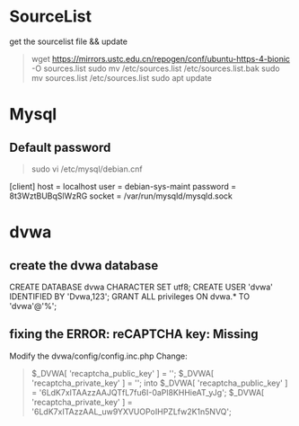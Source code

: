 # SourceList
get the sourcelist file && update 

> wget https://mirrors.ustc.edu.cn/repogen/conf/ubuntu-https-4-bionic -O sources.list
sudo mv /etc/sources.list /etc/sources.list.bak
sudo mv sources.list /etc/sources.list
sudo apt update

# Mysql 
## Default password

> sudo vi /etc/mysql/debian.cnf

[client]
host     = localhost
user     = debian-sys-maint
password = 8t3WztBUBqSlWzRG
socket   = /var/run/mysqld/mysqld.sock

# dvwa
## create the dvwa database
CREATE DATABASE dvwa CHARACTER SET utf8;
CREATE USER 'dvwa' IDENTIFIED BY 'Dvwa,123';
GRANT ALL privileges ON dvwa.* TO 'dvwa'@'%';

## fixing the ERROR: reCAPTCHA key: Missing
Modify the dvwa/config/config.inc.php
Change:
> $_DVWA[ 'recaptcha_public_key' ] = ''; 
> $_DVWA[ 'recaptcha_private_key' ] = '';
into 
> $_DVWA[ 'recaptcha_public_key' ]  = '6LdK7xITAAzzAAJQTfL7fu6I-0aPl8KHHieAT_yJg';
> $_DVWA[ 'recaptcha_private_key' ] = '6LdK7xITAzzAAL_uw9YXVUOPoIHPZLfw2K1n5NVQ';

